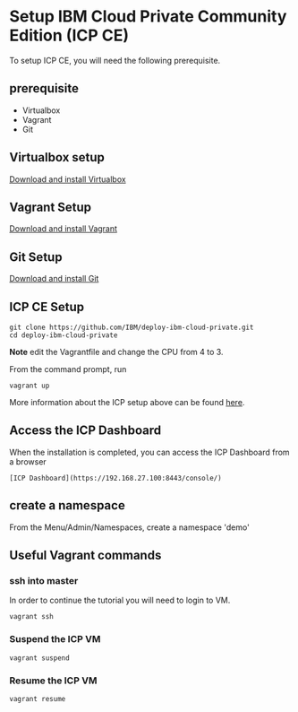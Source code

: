 
# Setup IBM Cloud Private Community Edition (ICP CE)

To setup ICP CE, you will need the following prerequisite.

## prerequisite
- Virtualbox
- Vagrant
- Git

## Virtualbox setup
[Download and install Virtualbox](https://www.virtualbox.org/wiki/Downloads)

## Vagrant Setup
[Download and install Vagrant](https://www.vagrantup.com/downloads.html)

## Git Setup
[Download and install Git](https://git-scm.com/downloads)

## ICP CE Setup
```
git clone https://github.com/IBM/deploy-ibm-cloud-private.git
cd deploy-ibm-cloud-private
```

**Note**
edit the Vagrantfile and change the CPU from 4 to 3.

From the command prompt, run
```
vagrant up
```
More information about the ICP setup above can be found [here](https://github.com/IBM/deploy-ibm-cloud-private/blob/master/docs/deploy-vagrant.md).


## Access the ICP Dashboard
When the installation is completed, you can access the ICP Dashboard from a browser
```
[ICP Dashboard](https://192.168.27.100:8443/console/)
```

## create a namespace
From the Menu/Admin/Namespaces, create a namespace 'demo'

## Useful Vagrant commands

### ssh into master
In order to continue the tutorial you will need to login to VM.
```
vagrant ssh
```

### Suspend the ICP VM
```
vagrant suspend
```

### Resume the ICP VM
```
vagrant resume
```
